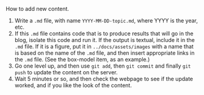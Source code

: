 How to add new content.

1. Write a `.md` file, with name `YYYY-MM-DD-topic.md`, where YYYY is the year,
   etc.
2. If this `.md` file contains code that is to produce results that will go in
   the blog, isolate this code and run it.  If the output is textual, include
   it in the `.md` file.  If it is a figure, put it in `../docs/assets/images`
   with a name that is based on the name of the `.md` file, and then insert
   appropriate links in the `.md` file.  (See the box-model item, as an
   example.)
3. Go one level up, and then use `git add`, then `git commit` and finally `git
   push` to update the content on the server.
4. Wait 5 minutes or so, and then check the webpage to see if the update
   worked, and if you like the look of the content.

